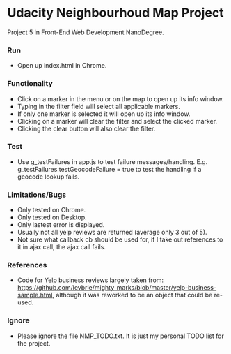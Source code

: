 # Udacity Neighbourhoud Map Project 
Project 5 in Front-End Web Development NanoDegree.

### Run
- Open up index.html in Chrome.

### Functionality
- Click on a marker in the menu or on the map to open up its info window.
- Typing in the filter field will select all applicable markers. 
- If only one marker is selected it will open up its info window.
- Clicking on a marker will clear the filter and select the clicked marker.
- Clicking the clear button will also clear the filter. 

### Test
- Use g_testFailures in app.js to test failure messages/handling. E.g. g_testFailures.testGeocodeFailure = true to test the handling if a geocode lookup fails.

### Limitations/Bugs
- Only tested on Chrome.
- Only tested on Desktop.
- Only lastest error is displayed. 
- Usually not all yelp reviews are returned (average only 3 out of 5).
- Not sure what callback cb should be used for, if I take out references to it in ajax call, the ajax call fails. 

### References
- Code for Yelp business reviews largely taken from: https://github.com/levbrie/mighty_marks/blob/master/yelp-business-sample.html, although it was reworked to be an object that could be re-used. 

### Ignore
- Please ignore the file NMP_TODO.txt. It is just my personal TODO list for the project.